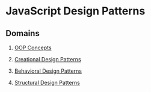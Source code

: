 # JavaScript Design Patterns

## Domains

1. [OOP Concepts](./src/OOP-Concepts/README.md)

2. [Creational Design Patterns](./src/Creational-Patterns/README.md)

3. [Behavioral Design Patterns](./src/Behavioral-Patterns/README.md)

4. [Structural Design Patterns](./src/Structural-Patterns/README.md)
